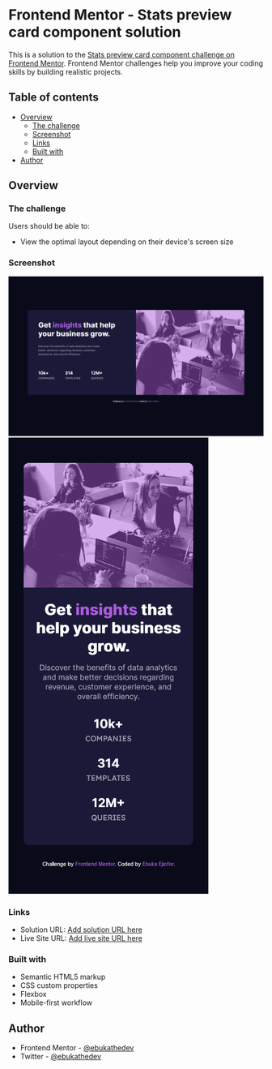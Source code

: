 # Frontend Mentor - Stats preview card component solution

This is a solution to the [Stats preview card component challenge on Frontend Mentor](https://www.frontendmentor.io/challenges/stats-preview-card-component-8JqbgoU62). Frontend Mentor challenges help you improve your coding skills by building realistic projects.

## Table of contents

-   [Overview](#overview)
    -   [The challenge](#the-challenge)
    -   [Screenshot](#screenshot)
    -   [Links](#links)
    -   [Built with](#built-with)
-   [Author](#author)

## Overview

### The challenge

Users should be able to:

-   View the optimal layout depending on their device's screen size

### Screenshot

![](./screenshots/desktop_view.png)
![](./screenshots/mobile_view.png)

### Links

-   Solution URL: [Add solution URL here](https://www.frontendmentor.io/solutions/stats-preview-card-component-using-css-flexbox-i5GMpgWmT)
-   Live Site URL: [Add live site URL here](https://serene-franklin-99f5f0.netlify.app/)

### Built with

-   Semantic HTML5 markup
-   CSS custom properties
-   Flexbox
-   Mobile-first workflow

## Author
-   Frontend Mentor - [@ebukathedev](https://www.frontendmentor.io/profile/ebukathedev)
-   Twitter - [@ebukathedev](https://www.twitter.com/ebukathedev)


